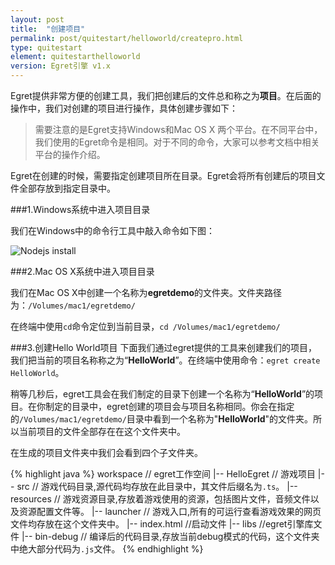 ```yaml
---
layout: post
title:  "创建项目"
permalink: post/quitestart/helloworld/createpro.html
type: quitestart
element: quitestarthelloworld
version: Egret引擎 v1.x
---
```



Egret提供非常方便的创建工具，我们把创建后的文件总和称之为**项目**。在后面的操作中，我们对创建的项目进行操作，具体创建步骤如下：

>需要注意的是Egret支持Windows和Mac OS X 两个平台。在不同平台中，我们使用的Egret命令是相同。对于不同的命令，大家可以参考文档中相关平台的操作介绍。

Egret在创建的时候，需要指定创建项目所在目录。Egret会将所有创建后的项目文件全部存放到指定目录中。

###1.Windows系统中进入项目目录

我们在Windows中的命令行工具中敲入命令如下图：

![Nodejs install]({{site.baseurl}}/assets/img/createprowin1.png)


###2.Mac OS X系统中进入项目目录

我们在Mac OS X中创建一个名称为**egretdemo**的文件夹。文件夹路径为：`/Volumes/mac1/egretdemo/`

在终端中使用`cd`命令定位到当前目录，`cd /Volumes/mac1/egretdemo/`

###3.创建Hello World项目
下面我们通过egret提供的工具来创建我们的项目，我们把当前的项目名称称之为“**HelloWorld**”。在终端中使用命令：`egret create HelloWorld`。

稍等几秒后，egret工具会在我们制定的目录下创建一个名称为“**HelloWorld**”的项目。在你制定的目录中，egret创建的项目会与项目名称相同。你会在指定的`/Volumes/mac1/egretdemo/`目录中看到一个名称为"**HelloWorld**"的文件夹。所以当前项目的文件全部存在在这个文件夹中。

在生成的项目文件夹中我们会看到四个子文件夹。

{% highlight java %}
workspace    // egret工作空间
  |-- HelloEgret  // 游戏项目
        |-- src // 游戏代码目录,源代码均存放在此目录中，其文件后缀名为`.ts`。
        |-- resources // 游戏资源目录,存放着游戏使用的资源，包括图片文件，音频文件以及资源配置文件等。
        |-- launcher // 游戏入口,所有的可运行查看游戏效果的网页文件均存放在这个文件夹中。
                |-- index.html //启动文件
        |-- libs //egret引擎库文件
        |-- bin-debug // 编译后的代码目录,存放当前debug模式的代码，这个文件夹中绝大部分代码为`.js`文件。
{% endhighlight %}
